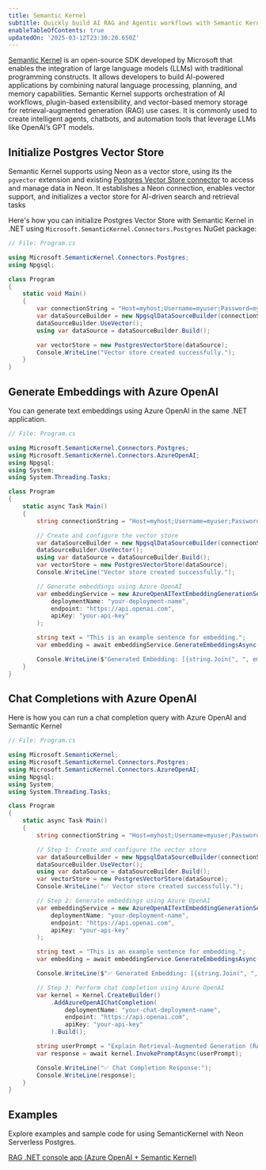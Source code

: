 ```yaml
---
title: Semantic Kernel
subtitle: Quickly build AI RAG and Agentic workflows with Semantic Kernel and Neon
enableTableOfContents: true
updatedOn: '2025-03-12T23:30:20.650Z'
---
```


[Semantic Kernel](https://learn.microsoft.com/en-us/semantic-kernel/overview/) is an open-source SDK developed by Microsoft that enables the integration of large language models (LLMs) with traditional programming constructs. It allows developers to build AI-powered applications by combining natural language processing, planning, and memory capabilities. Semantic Kernel supports orchestration of AI workflows, plugin-based extensibility, and vector-based memory storage for retrieval-augmented generation (RAG) use cases. It is commonly used to create intelligent agents, chatbots, and automation tools that leverage LLMs like OpenAI’s GPT models.

## Initialize Postgres Vector Store

Semantic Kernel supports using Neon as a vector store, using its the `pgvector` extension and existing [Postgres Vector Store connector](https://learn.microsoft.com/en-us/semantic-kernel/concepts/vector-store-connectors/out-of-the-box-connectors/postgres-connector?pivots=programming-language-csharp) to access and manage data in Neon. It establishes a Neon connection, enables vector support, and initializes a vector store for AI-driven search and retrieval tasks

Here's how you can initialize Postgres Vector Store with Semantic Kernel in .NET using `Microsoft.SemanticKernel.Connectors.Postgres` NuGet package:

```csharp
// File: Program.cs

using Microsoft.SemanticKernel.Connectors.Postgres;
using Npgsql;

class Program
{
    static void Main()
    {
        var connectionString = "Host=myhost;Username=myuser;Password=mypass;Database=mydb";
        var dataSourceBuilder = new NpgsqlDataSourceBuilder(connectionString);
        dataSourceBuilder.UseVector();
        using var dataSource = dataSourceBuilder.Build();

        var vectorStore = new PostgresVectorStore(dataSource);
        Console.WriteLine("Vector store created successfully.");
    }
}

```

## Generate Embeddings with Azure OpenAI

You can generate text embeddings using Azure OpenAI in the same .NET application.

```csharp
// File: Program.cs

using Microsoft.SemanticKernel.Connectors.Postgres;
using Microsoft.SemanticKernel.Connectors.AzureOpenAI;
using Npgsql;
using System;
using System.Threading.Tasks;

class Program
{
    static async Task Main()
    {
        string connectionString = "Host=myhost;Username=myuser;Password=mypass;Database=mydb";

        // Create and configure the vector store
        var dataSourceBuilder = new NpgsqlDataSourceBuilder(connectionString);
        dataSourceBuilder.UseVector();
        using var dataSource = dataSourceBuilder.Build();
        var vectorStore = new PostgresVectorStore(dataSource);
        Console.WriteLine("Vector store created successfully.");

        // Generate embeddings using Azure OpenAI
        var embeddingService = new AzureOpenAITextEmbeddingGenerationService(
            deploymentName: "your-deployment-name",
            endpoint: "https://api.openai.com",
            apiKey: "your-api-key"
        );

        string text = "This is an example sentence for embedding.";
        var embedding = await embeddingService.GenerateEmbeddingsAsync(new[] { text });

        Console.WriteLine($"Generated Embedding: [{string.Join(", ", embedding[0].AsReadOnlySpan().Slice(0, 5))}...]");
    }
}
```

## Chat Completions with Azure OpenAI

Here is how you can run a chat completion query with Azure OpenAI and Semantic Kernel

```csharp
// File: Program.cs

using Microsoft.SemanticKernel;
using Microsoft.SemanticKernel.Connectors.Postgres;
using Microsoft.SemanticKernel.Connectors.AzureOpenAI;
using Npgsql;
using System;
using System.Threading.Tasks;

class Program
{
    static async Task Main()
    {
        string connectionString = "Host=myhost;Username=myuser;Password=mypass;Database=mydb";

        // Step 1: Create and configure the vector store
        var dataSourceBuilder = new NpgsqlDataSourceBuilder(connectionString);
        dataSourceBuilder.UseVector();
        using var dataSource = dataSourceBuilder.Build();
        var vectorStore = new PostgresVectorStore(dataSource);
        Console.WriteLine("✅ Vector store created successfully.");

        // Step 2: Generate embeddings using Azure OpenAI
        var embeddingService = new AzureOpenAITextEmbeddingGenerationService(
            deploymentName: "your-deployment-name",
            endpoint: "https://api.openai.com",
            apiKey: "your-api-key"
        );

        string text = "This is an example sentence for embedding.";
        var embedding = await embeddingService.GenerateEmbeddingsAsync(new[] { text });

        Console.WriteLine($"✅ Generated Embedding: [{string.Join(", ", embedding[0].AsReadOnlySpan().Slice(0, 5))}...]");

        // Step 3: Perform chat completion using Azure OpenAI
        var kernel = Kernel.CreateBuilder()
            .AddAzureOpenAIChatCompletion(
                deploymentName: "your-chat-deployment-name",
                endpoint: "https://api.openai.com",
                apiKey: "your-api-key"
            ).Build();

        string userPrompt = "Explain Retrieval-Augmented Generation (RAG) in simple terms.";
        var response = await kernel.InvokePromptAsync(userPrompt);

        Console.WriteLine("✅ Chat Completion Response:");
        Console.WriteLine(response);
    }
}
```

## Examples

Explore examples and sample code for using SemanticKernel with Neon Serverless Postgres.

<DetailIconCards>

<a href="https://github.com/neondatabase-labs/neon-semantic-kernel-examples" description="A .NET RAG example app built with Azure OpenAI and Semantic Kernel" icon="github">RAG .NET console app (Azure OpenAI + Semantic Kernel)</a>

</DetailIconCards>

